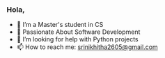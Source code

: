 ### Hola,


- 🔭 I’m a Master's student in CS
- 🎯 Passionate About Software Development
- 🤔 I’m looking for help with Python projects
- 📫 How to reach me: srinikhitha2605@gmail.com

